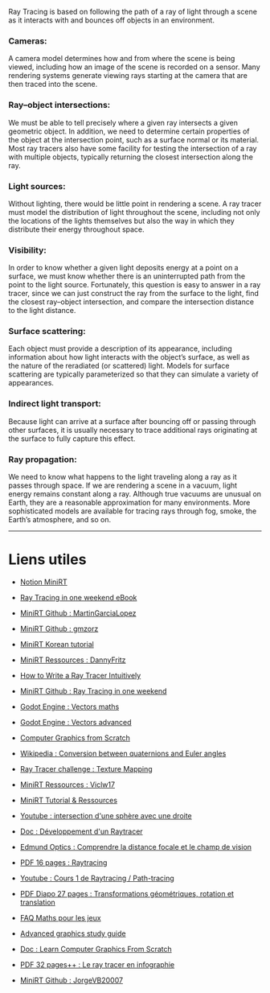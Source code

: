 Ray Tracing is based on following the path of a ray of light through a scene as it interacts with and bounces off objects in an environment.

### Cameras:
A camera model determines how and from where the scene is being viewed,
including how an image of the scene is recorded on a sensor. 
Many rendering systems generate viewing rays starting at the camera that are then traced into the scene.

### Ray–object intersections:
We must be able to tell precisely where a given ray intersects a given geometric object. 
In addition, we need to determine certain properties of the object at the intersection point,
such as a surface normal or its material. 
Most ray tracers also have some facility for testing the intersection of a ray with multiple objects,
typically returning the closest intersection along the ray.

### Light sources:
Without lighting, there would be little point in rendering a scene. 
A ray tracer must model the distribution of light throughout the scene,
including not only the locations of the lights themselves but also the way in which they distribute their energy throughout space.

### Visibility:
In order to know whether a given light deposits energy at a point on a surface,
we must know whether there is an uninterrupted path from the point to the light source. 
Fortunately, this question is easy to answer in a ray tracer,
since we can just construct the ray from the surface to the light,
find the closest ray–object intersection, and compare the intersection distance to the light distance.

### Surface scattering:
Each object must provide a description of its appearance,
including information about how light interacts with the object’s surface, as well as the nature of the reradiated (or scattered) light. 
Models for surface scattering are typically parameterized so that they can simulate a variety of appearances.

### Indirect light transport:
Because light can arrive at a surface after bouncing off or passing through other surfaces, 
it is usually necessary to trace additional rays originating at the surface to fully capture this effect.

### Ray propagation:
We need to know what happens to the light traveling along a ray as it passes through space. 
If we are rendering a scene in a vacuum, light energy remains constant along a ray. 
Although true vacuums are unusual on Earth, they are a reasonable approximation for many environments. 
More sophisticated models are available for tracing rays through fog, smoke, the Earth’s atmosphere, and so on.

---

# Liens utiles

- [Notion MiniRT](https://www.notion.so/miniRT-5f6fcdf6d05e4742b6c38f0588f12436)
- [Ray Tracing in one weekend eBook](https://raytracing.github.io/)
- [MiniRT Github : MartinGarciaLopez](https://github.com/martingarcialopez/miniRT)
- [MiniRT Github : gmzorz](https://github.com/gmzorz/MiniRT)
- [MiniRT Korean tutorial](https://velog.io/@sayi/series/miniRT)

- [MiniRT Ressources : DannyFritz](https://github.com/dannyfritz/awesome-ray-tracing)
- [How to Write a Ray Tracer Intuitively](https://blog.scottlogic.com/2020/03/10/raytracer-how-to.html)
- [MiniRT Github : Ray Tracing in one weekend](https://github.com/RayTracing/raytracing.github.io)

- [Godot Engine : Vectors maths](https://docs.godotengine.org/en/stable/tutorials/math/vector_math.html)
- [Godot Engine : Vectors advanced](https://docs.godotengine.org/en/stable/tutorials/math/vectors_advanced.html)
- [Computer Graphics from Scratch](https://gabrielgambetta.com/computer-graphics-from-scratch/)
- [Wikipedia : Conversion between quaternions and Euler angles](https://en.wikipedia.org/wiki/Conversion_between_quaternions_and_Euler_angles)
- [Ray Tracer challenge : Texture Mapping](http://raytracerchallenge.com/bonus/texture-mapping.html)

- [MiniRT Ressources : Viclw17](https://viclw17.github.io/)
- [MiniRT Tutorial & Ressources](https://bigpel66.oopy.io/library/42/reference/5)
- [Youtube : intersection d'une sphère avec une droite](https://www.youtube.com/watch?v=XA36h0EIMGY)
- [Doc : Développement d'un Raytracer](https://www.alrj.org/docs/3D/raytracer/raytracertutchap1.htm)
- [Edmund Optics : Comprendre la distance focale et le champ de vision](https://www.edmundoptics.fr/knowledge-center/application-notes/imaging/understanding-focal-length-and-field-of-view/)

- [PDF 16 pages : Raytracing](https://euler.ac-versailles.fr/IMG/pdf/raytracing.pdf)
- [Youtube : Cours 1 de Raytracing / Path-tracing](https://www.youtube.com/watch?v=1HYhrx9bzP8)
- [PDF Diapo 27 pages : Transformations géométriques, rotation et translation](http://www2.ift.ulaval.ca/~pgiguere/cours/IntroRobotique2017/notes/03-VisionIII.pdf)
- [FAQ Maths pour les jeux](https://jeux.developpez.com/faq/math/)
- [Advanced graphics study guide](https://www.cl.cam.ac.uk/teaching/2000/AGraphHCI/AG/toplevel.html)

- [Doc : Learn Computer Graphics From Scratch](https://www.scratchapixel.com/)
- [PDF 32 pages++ : Le ray tracer en infographie](https://physique.cmaisonneuve.qc.ca/svezina/nyc/note_nyc/NYC_CHAP_6_IMPRIMABLE_4.pdf)
- [MiniRT Github : JorgeVB20007](https://github.com/JorgeVB20007/42.miniRT)
